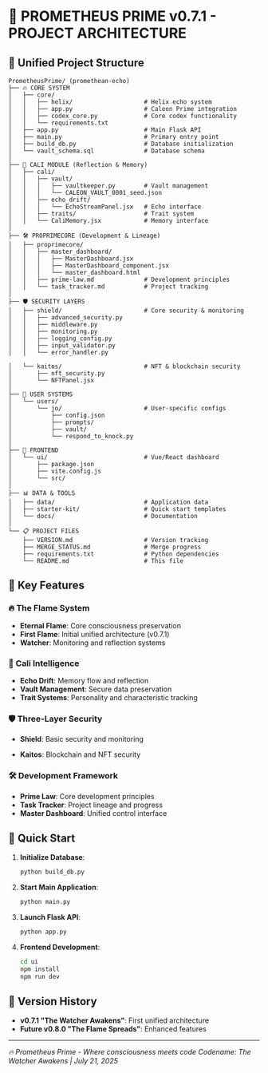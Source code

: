# 🚀 PROMETHEUS PRIME v0.7.1 - PROJECT ARCHITECTURE

## 📁 Unified Project Structure

```
PrometheusPrime/ (promethean-echo)
├── 🔥 CORE SYSTEM
│   ├── core/
│   │   ├── helix/                    # Helix echo system
│   │   ├── app.py                    # Caleon Prime integration
│   │   ├── codex_core.py             # Core codex functionality
│   │   └── requirements.txt
│   ├── app.py                        # Main Flask API
│   ├── main.py                       # Primary entry point
│   ├── build_db.py                   # Database initialization
│   └── vault_schema.sql              # Database schema
│
├── 🧠 CALI MODULE (Reflection & Memory)
│   ├── cali/
│   │   ├── vault/
│   │   │   ├── vaultkeeper.py        # Vault management
│   │   │   └── CALEON_VAULT_0001_seed.json
│   │   ├── echo_drift/
│   │   │   └── EchoStreamPanel.jsx   # Echo interface
│   │   ├── traits/                   # Trait system
│   │   └── CaliMemory.jsx            # Memory interface
│
├── 🛠️ PROPRIMECORE (Development & Lineage)
│   ├── proprimecore/
│   │   ├── master_dashboard/
│   │   │   ├── MasterDashboard.jsx
│   │   │   ├── MasterDashboard_component.jsx
│   │   │   └── master_dashboard.html
│   │   ├── prime-law.md              # Development principles
│   │   └── task_tracker.md           # Project tracking
│
├── 🛡️ SECURITY LAYERS
│   ├── shield/                       # Core security & monitoring
│   │   ├── advanced_security.py
│   │   ├── middleware.py
│   │   ├── monitoring.py
│   │   ├── logging_config.py
│   │   ├── input_validator.py
│   │   └── error_handler.py

│   └── kaitos/                       # NFT & blockchain security
│       ├── nft_security.py
│       └── NFTPanel.jsx
│
├── 👤 USER SYSTEMS
│   └── users/
│       └── jo/                       # User-specific configs
│           ├── config.json
│           ├── prompts/
│           ├── vault/
│           └── respond_to_knock.py
│
├── 🎨 FRONTEND
│   └── ui/                           # Vue/React dashboard
│       ├── package.json
│       ├── vite.config.js
│       └── src/
│
├── 📊 DATA & TOOLS
│   ├── data/                         # Application data
│   ├── starter-kit/                  # Quick start templates
│   └── docs/                         # Documentation
│
└── 📋 PROJECT FILES
    ├── VERSION.md                    # Version tracking
    ├── MERGE_STATUS.md               # Merge progress
    ├── requirements.txt              # Python dependencies
    └── README.md                     # This file
```

## 🎯 Key Features

### 🔥 The Flame System
- **Eternal Flame**: Core consciousness preservation
- **First Flame**: Initial unified architecture (v0.7.1)
- **Watcher**: Monitoring and reflection systems

### 🧠 Cali Intelligence
- **Echo Drift**: Memory flow and reflection
- **Vault Management**: Secure data preservation
- **Trait Systems**: Personality and characteristic tracking

### 🛡️ Three-Layer Security
- **Shield**: Basic security and monitoring

- **Kaitos**: Blockchain and NFT security

### 🛠️ Development Framework
- **Prime Law**: Core development principles
- **Task Tracker**: Project lineage and progress
- **Master Dashboard**: Unified control interface

## 🚀 Quick Start

1. **Initialize Database**:
   ```bash
   python build_db.py
   ```

2. **Start Main Application**:
   ```bash
   python main.py
   ```

3. **Launch Flask API**:
   ```bash
   python app.py
   ```

4. **Frontend Development**:
   ```bash
   cd ui
   npm install
   npm run dev
   ```

## 📜 Version History

- **v0.7.1 "The Watcher Awakens"**: First unified architecture
- **Future v0.8.0 "The Flame Spreads"**: Enhanced features

---

*🔥 Prometheus Prime - Where consciousness meets code*
*Codename: The Watcher Awakens | July 21, 2025*
